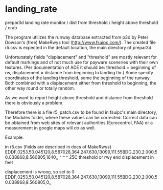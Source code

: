 # landing_rate
prepar3d landing rate monitor / dist from threshold / height above threshold / crab


The program utilizes the runway database extracted from p3d
by Peter Dowson's (free) MakeRwys tool (http://www.fsuipc.com/).
The created file r5.csv is expected in the default location, the main directory of prepar3d.

Unfortunately fields "displacement" and "threshold" are mostly relevant for default markings and of not much
use for payware sceneries with their own textures.
(Per documentation of ADE it should be: threshold = beginning of rw, displacement = distance from beginning to landing thr.)
Some specify coordinates of the landing threshold, some the beginning of the runway.
Both combined with a displacement either from threshold to beginning, the other way round or totally random.

As we want to report height above threshold and distance from threshold there is obviously a problem.

Therefore there is a file r5_patch.csv to be found in fsuipc's main directory, the Modules folder,
where these values can be corrected.
Correct data can be obtained from web sites of relevant authorities (Eurocontrol, FAA) or a measurement in google maps will do as well.

Example:

in r5.csv (fields are described in docs of MakeRwys)
EDDF,0253,50.045120,8.587028,364,247.630,13099,111.55BDG,230,2.000,50.038868,8.560805,1640,,
     ^    ^                                                                           ^
     25C  threshold or rwy end                                                        displacement in feet

displacement is wrong, so set to 0
EDDF,0253,50.045120,8.587028,364,247.630,13099,111.55BDG,230,2.000,50.038868,8.560805,0,,

